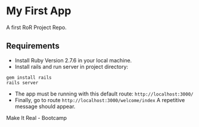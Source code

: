 # My First App

A first RoR Project Repo.

## Requirements
- Install Ruby Version 2.7.6 in your local machine.
- Install rails and run server in project directory:

```
gem install rails
rails server
```

- The app must be running with this default route: `http://localhost:3000/`
- Finally, go to route `http://localhost:3000/welcome/index`
  A repetitive message should appear.

Make It Real - Bootcamp

